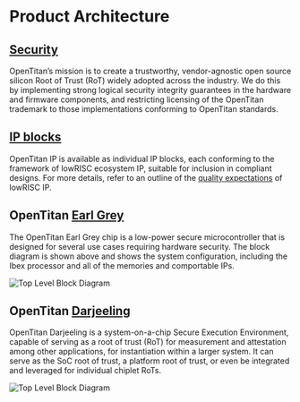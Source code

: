 # Product Architecture

## [Security](./doc/security/README.md)

OpenTitan’s mission is to create a trustworthy, vendor-agnostic open source silicon Root of Trust (RoT) widely adopted across the industry.
We do this by implementing strong logical security integrity guarantees in the hardware and firmware components, and restricting licensing of the OpenTitan trademark to those implementations conforming to OpenTitan standards.

## [IP blocks](./hw/ip/README.md)

OpenTitan IP is available as individual IP blocks, each conforming to the framework of lowRISC ecosystem IP, suitable for inclusion in compliant designs.
For more details, refer to an outline of the [quality expectations]((./doc/contributing/hw/comportability/README.md)) of lowRISC IP.

## OpenTitan [Earl Grey](./hw/top_earlgrey/doc/datasheet.md)

The OpenTitan Earl Grey chip is a low-power secure microcontroller that is designed for several use cases requiring hardware security.
The block diagram is shown above and shows the system configuration, including the Ibex processor and all of the memories and comportable IPs.

![Top Level Block Diagram](./hw/top_earlgrey/doc/top_earlgrey_block_diagram.svg)

## OpenTitan [Darjeeling](./hw/top_darjeeling/doc/datasheet.md)

OpenTitan Darjeeling is a system-on-a-chip Secure Execution Environment, capable of serving as a root of trust (RoT) for measurement and attestation among other applications, for instantiation within a larger system. 
It can serve as the SoC root of trust, a platform root of trust, or even be integrated and leveraged for individual chiplet RoTs.

![Top Level Block Diagram](./hw/top_earlgrey/doc/top_darjeeling_block_diagram.svg)
